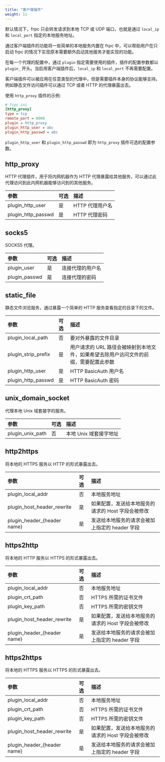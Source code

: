 ```yaml
---
title: "客户端插件"
weight: 11
---
```


默认情况下，frpc 只会转发请求到本地 TCP 或 UDP 端口，也就是通过 `local_ip` 和 `local_port` 指定的本地服务地址。

通过客户端插件的功能将一些简单的本地服务内置在 frpc 中，可以帮助用户在只启动 frpc 的情况下实现原本需要额外启动其他服务才能实现的功能。

在每一个代理的配置中，通过 `plugin` 指定需要使用的插件，插件的配置参数都以 `plugin_` 开头。当启用客户端插件后，`local_ip` 和 `local_port` 不再需要配置。

客户端插件可以被应用在任意类型的代理中，但是需要插件本身的协议能够支持。例如静态文件访问插件可以通过 TCP 或者 HTTP 的代理暴露出去。

使用 `http_proxy` 插件的示例:

```ini
# frpc.ini
[http_proxy]
type = tcp
remote_port = 6000
plugin = http_proxy
plugin_http_user = abc
plugin_http_passwd = abc
```

`plugin_http_user` 和 `plugin_http_passwd` 即为 `http_proxy` 插件可选的配置参数。

## http_proxy

HTTP 代理插件，用于将内网机器作为 HTTP 代理暴露给其他服务，可以通过此代理访问到此内网机器能够访问到的其他服务。

| 参数 | 可选 | 描述 |
| :--- | :--- | :--- |
| plugin_http_user | 是 | HTTP 代理用户名 |
| plugin_http_passwd | 是 | HTTP 代理密码 |

## socks5

SOCKS5 代理。

| 参数 | 可选 | 描述 |
| :--- | :--- | :--- |
| plugin_user | 是 | 连接代理的用户名 |
| plugin_passwd | 是 | 连接代理的密码 |


## static_file

静态文件浏览服务，通过暴露一个简单的 HTTP 服务查看指定的目录下的文件。

| 参数 | 可选 | 描述 |
| :--- | :--- | :--- |
| plugin_local_path | 否 | 要对外暴露的文件目录 |
| plugin_strip_prefix | 是 | 用户请求的 URL 路径会被映射到本地文件，如果希望去除用户访问文件的前缀，需要配置此参数 |
| plugin_http_user | 是 | HTTP BasicAuth 用户名 |
| plugin_http_passwd | 是 | HTTP BasicAuth 密码 |

## unix_domain_socket

代理本地 Unix 域套接字的服务。

| 参数 | 可选 | 描述 |
| :--- | :--- | :--- |
| plugin_unix_path | 否 | 本地 Unix 域套接字地址 |


## http2https

将本地的 HTTPS 服务以 HTTP 的形式暴露出去。

| 参数 | 可选 | 描述 |
| :--- | :--- | :--- |
| plugin_local_addr | 否 | 本地服务地址 |
| plugin_host_header_rewrite | 是 | 如果配置，发送给本地服务的请求的 Host 字段会被修改 |
| plugin_header_{header name} | 是 | 发送给本地服务的请求会被加上指定的 header 字段 |


## https2http

将本地的 HTTP 服务以 HTTPS 的形式暴露出去。

| 参数 | 可选 | 描述 |
| :--- | :--- | :--- |
| plugin_local_addr | 否 | 本地服务地址 |
| plugin_crt_path | 否 | HTTPS 所需的证书文件 |
| plugin_key_path | 否 | HTTPS 所需的密钥文件 |
| plugin_host_header_rewrite | 是 | 如果配置，发送给本地服务的请求的 Host 字段会被修改 |
| plugin_header_{header name} | 是 | 发送给本地服务的请求会被加上指定的 header 字段 |

## https2https

将本地的 HTTPS 服务以 HTTPS 的形式暴露出去。

| 参数 | 可选 | 描述 |
| :--- | :--- | :--- |
| plugin_local_addr | 否 | 本地服务地址 |
| plugin_crt_path | 否 | HTTPS 所需的证书文件 |
| plugin_key_path | 否 | HTTPS 所需的密钥文件 |
| plugin_host_header_rewrite | 是 | 如果配置，发送给本地服务的请求的 Host 字段会被修改 |
| plugin_header_{header name} | 是 | 发送给本地服务的请求会被加上指定的 header 字段 |
